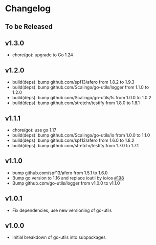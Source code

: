 # Changelog

## To be Released

## v1.3.0

* chore(go): upgrade to Go 1.24

## v1.2.0

* build(deps): bump github.com/spf13/afero from 1.8.2 to 1.9.3
* build(deps): bump github.com/Scalingo/go-utils/logger from 1.1.0 to 1.2.0
* build(deps): bump github.com/Scalingo/go-utils/fs from 1.0.0 to 1.0.2
* build(deps): bump github.com/stretchr/testify from 1.8.0 to 1.8.1

## v1.1.1

* chore(go): use go 1.17
* build(deps): bump github.com/Scalingo/go-utils/io from 1.0.0 to 1.1.0
* build(deps): bump github.com/spf13/afero from 1.6.0 to 1.8.2
* build(deps): bump github.com/stretchr/testify from 1.7.0 to 1.7.1

## v1.1.0

* bump github.com/spf13/afero from 1.5.1 to 1.6.0
* Bump go version to 1.16 and replace ioutil by io/os [#198](https://github.com/Scalingo/go-utils/pull/198)
* Bump github.com/go-utils/logger from v1.0.0 to v1.1.0

## v1.0.1

* Fix dependencies, use new versioning of go-utils

## v1.0.0

* Initial breakdown of go-utils into subpackages
